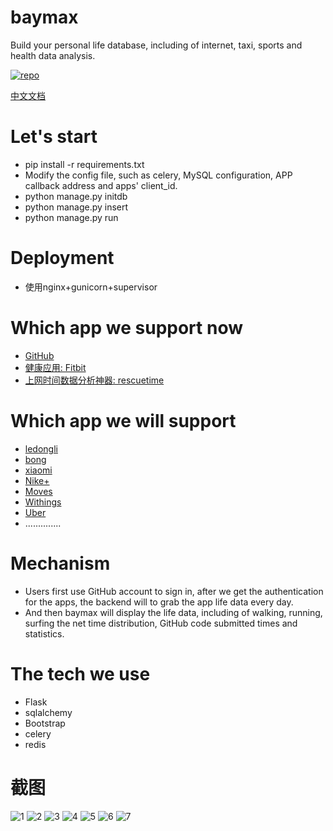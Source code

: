 baymax
========

Build your personal life database, including of internet, taxi, sports and health data analysis.

[![repo](http://ohmyrepo.ml/static/ohmyrepo.png)](http://ohmyrepo.ml/show?u=no13bus&r=baymax)

[中文文档]()

# Let's start
- pip install -r requirements.txt
- Modify the config file, such as celery, MySQL configuration, APP callback address and apps' client_id.
- python manage.py initdb
- python manage.py insert
- python manage.py run

# Deployment
- 使用nginx+gunicorn+supervisor

# Which app we support now
- [GitHub](http://github.com)
- [健康应用: Fitbit](https://dev.fitbit.com)
- [上网时间数据分析神器: rescuetime](https://www.rescuetime.com/developers)

# Which app we will support
- [ledongli](http://ledongli.cn)
- [bong](http://www.bong.cn/)
- [xiaomi](http://www.mi.com/shouhuan)
- [Nike+](https://developer.nike.com/index.html)
- [Moves](https://dev.moves-app.com/)
- [Withings](http://oauth.withings.com/api)
- [Uber](http://uber.com)
- ..............

# Mechanism
- Users first use GitHub account to sign in, after we get the authentication for the apps, 
the backend will to grab the app life data every day.
- And then baymax will display the life data, including of walking, running, surfing the net time distribution, 
GitHub code submitted times and statistics.


# The tech we use
- Flask
- sqlalchemy
- Bootstrap
- celery
- redis


# 截图
![1](https://raw.githubusercontent.com/no13bus/baymax/master/screen/1.png)
![2](https://raw.githubusercontent.com/no13bus/baymax/master/screen/2.png)
![3](https://raw.githubusercontent.com/no13bus/baymax/master/screen/3.png)
![4](https://raw.githubusercontent.com/no13bus/baymax/master/screen/4.png)
![5](https://raw.githubusercontent.com/no13bus/baymax/master/screen/5.png)
![6](https://raw.githubusercontent.com/no13bus/baymax/master/screen/6.png)
![7](https://raw.githubusercontent.com/no13bus/baymax/master/screen/7.png)